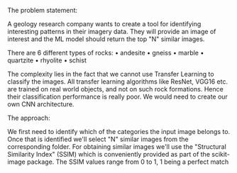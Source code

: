 The problem statement: 

A geology research company wants to create a tool for identifying interesting patterns in their imagery data. They will provide an image of interest and the ML model should return the top "N" similar images. 

There are 6 different types of rocks:
•	andesite
•	gneiss
•	marble
•	quartzite
•	rhyolite
•	schist

The complexity lies in the fact that we cannot use Transfer Learning to classify the images. All transfer learning algorithms like ResNet, VGG16 etc. are trained on real world objects, and not on such rock formations. Hence their classification performance is really poor. We would need to create our own CNN architecture.

The approach: 

We first need to identify which of the categories the input image belongs to. Once that is identified we'll select "N" similar images from the corresponding folder. For obtaining similar images we'll use the "Structural Similarity Index" (SSIM) which is conveniently provided as part of the scikit-image package. The SSIM values range from 0 to 1, 1 being a perfect match


